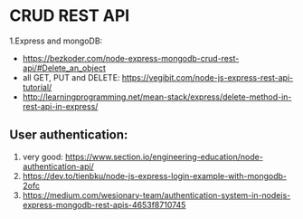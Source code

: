 # CRUD REST API

1.Express and mongoDB:

- https://bezkoder.com/node-express-mongodb-crud-rest-api/#Delete_an_object
- all GET, PUT and DELETE: https://vegibit.com/node-js-express-rest-api-tutorial/
- http://learningprogramming.net/mean-stack/express/delete-method-in-rest-api-in-express/

## User authentication:

1. very good: https://www.section.io/engineering-education/node-authentication-api/
2. https://dev.to/tienbku/node-js-express-login-example-with-mongodb-2ofc
3. https://medium.com/wesionary-team/authentication-system-in-nodejs-express-mongodb-rest-apis-4653f8710745

